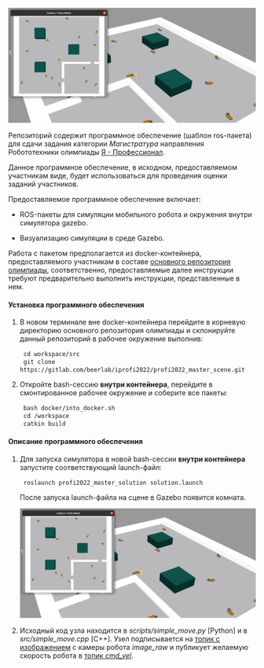    ![scene pic](docs/pics/room.png)

Репозиторий содержит программное обеспечение (шаблон ros-пакета) для сдачи задания категории _Магистратура_  направления Робототехники олимпиады [Я - Профессионал](https://yandex.ru/profi/courses2021).

Данное программное обеспечение, в исходном, предоставляемом участникам виде, будет использоваться для проведения оценки заданий участников.

Предоставляемое программное обеспечение включает:

* ROS-пакеты для симуляции мобильного робота и окружения внутри симулятора gazebo.

* Визуализацию симуляции в среде Gazebo.


Работа с пакетом предполагается из docker-контейнера, предоставляемого участникам в составе [основного репозитория олимпиады](https://gitlab.com/beerlab/iprofi2022/profi2022_robotics), соответственно, предоставляемые далее инструкции требуют предварительно выполнить инструкции, представленные в нем.

#### Установка программного обеспечения

1. В новом терминале вне docker-контейнера перейдите в корневую директорию основного репозитория олимпиады и склонируйте данный репозиторий в рабочее окружение выполнив:

        cd workspace/src
        git clone https://gitlab.com/beerlab/iprofi2022/profi2022_master_scene.git

3. Откройте bash-сессию **внутри контейнера**, перейдите в смонтированное рабочее окружение и соберите все пакеты:

        bash docker/into_docker.sh
        cd /workspace
        catkin build

#### Описание программного обеспечения

1. Для запуска симулятора в новой bash-сессии **внутри контейнера** запустите соответствующий launch-файл:

        roslaunch profi2022_master_solution solution.launch

   После запуска launch-файла на сцене в Gazebo появится комната.

   ![scene pic](docs/pics/room.png)


2. Исходный код узла находится в <em>scripts/simple_move.py</em> [Python] и в <em>src/simple_move.cpp</em> [C++]. Узел подписывается на <a rel="nofollow noreferrer noopener" href="https://docs.ros.org/en/melodic/api/sensor_msgs/html/msg/Image.html">топик с изображением</a> с камеры робота <em>image_raw</em> и публикует желаемую скорость робота в <a rel="nofollow noreferrer noopener" href="http://docs.ros.org/en/jade/api/geometry_msgs/html/msg/Twist.html">топик <em>cmd_vel</em></a>.
